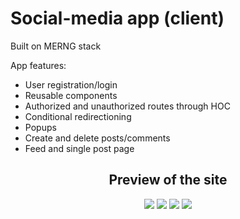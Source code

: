# Social-media app (client)

Built on MERNG stack

App features:
- User registration/login
- Reusable components
- Authorized and unauthorized routes through HOC
- Conditional redirectioning
- Popups
- Create and delete posts/comments
- Feed and single post page

<h2 align="center"> Preview of the site </h2>
<p align="center">
  <img src="https://user-images.githubusercontent.com/87679143/168499043-5e568f41-c41c-4732-bf29-41287414c445.png" >
  <img src="https://user-images.githubusercontent.com/87679143/168498896-0bc1ee8e-6fd6-478b-97c8-50e13f89f18b.png" >
  <img src="https://user-images.githubusercontent.com/87679143/168499167-ec0fca04-fe00-4c64-a9cc-ceb2aba757f9.png" >
  <img src="https://user-images.githubusercontent.com/87679143/168499356-b35c8258-7ae9-4648-ab5d-cb79a8dfc32d.png" >  
</p>




